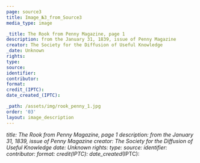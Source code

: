 ```yaml
---
page: source3
title: Image_№3_from_Source3
media_type: image

_title: The Rook from Penny Magazine, page 1
description: from the January 31, 1839, issue of Penny Magazine
creator: The Society for the Diffusion of Useful Knowledge
_date: Unknown
rights: 
type: 
source:
identifier:
contributor:
format:
credit_(IPTC):
date_created_(IPTC):

_path: /assets/img/rook_penny_1.jpg
order: '03'
layout: image_description
---
```


_title:  The Rook from Penny Magazine, page 1
description: from the January 31, 1839, issue of Penny Magazine
creator:  The Society for the Diffusion of Useful Knowledge
_date: Unknown
rights: 
type: 
source:
identifier:
contributor:
format:
credit_(IPTC):
date_created_(IPTC):



